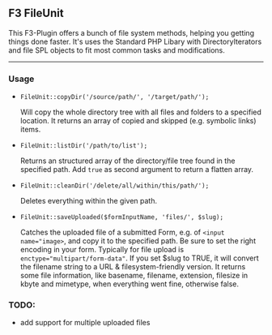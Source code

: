 ## F3 FileUnit

This F3-Plugin offers a bunch of file system methods, helping you getting things done faster.
It's uses the Standard PHP Libary with DirectoryIterators and file SPL objects to fit most common tasks and modifications.

***

### Usage

- 	`FileUnit::copyDir('/source/path/', '/target/path/');`
	
	Will copy the whole directory tree with all files and folders to a specified location.
	It returns an array of copied and skipped (e.g. symbolic links) items.

- 	`FileUnit::listDir('/path/to/list');`
	
	Returns an structured array of the directory/file tree found in the specified path. Add `true` as second argument to return a flatten array.

- 	`FileUnit::cleanDir('/delete/all/within/this/path/');`
	
	Deletes everything within the given path.
	

- 	`FileUnit::saveUploaded($formInputName, 'files/', $slug);`
	
	Catches the uploaded file of a submitted Form, e.g. of `<input name="image>`, and copy it to the specified path. Be sure to set the right encoding in your form. Typically for file upload is `enctype="multipart/form-data"`.
	If you set $slug to TRUE, it will convert the filename string to a URL & filesystem-friendly version.
	It returns some file information, like basename, filename, extension, filesize in kbyte and  mimetype, when everything went fine, otherwise false.
	


### TODO:

-	add support for multiple uploaded files